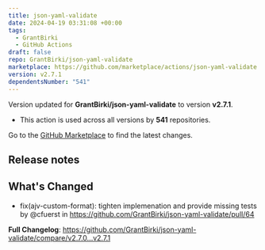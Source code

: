 ```yaml
---
title: json-yaml-validate
date: 2024-04-19 03:31:08 +00:00
tags:
  - GrantBirki
  - GitHub Actions
draft: false
repo: GrantBirki/json-yaml-validate
marketplace: https://github.com/marketplace/actions/json-yaml-validate
version: v2.7.1
dependentsNumber: "541"
---
```



Version updated for **GrantBirki/json-yaml-validate** to version **v2.7.1**.
- This action is used across all versions by **541** repositories.

Go to the [GitHub Marketplace](https://github.com/marketplace/actions/json-yaml-validate) to find the latest changes.

## Release notes

## What's Changed
* fix(ajv-custom-format): tighten implemenation and provide missing tests by @cfuerst in https://github.com/GrantBirki/json-yaml-validate/pull/64


**Full Changelog**: https://github.com/GrantBirki/json-yaml-validate/compare/v2.7.0...v2.7.1
